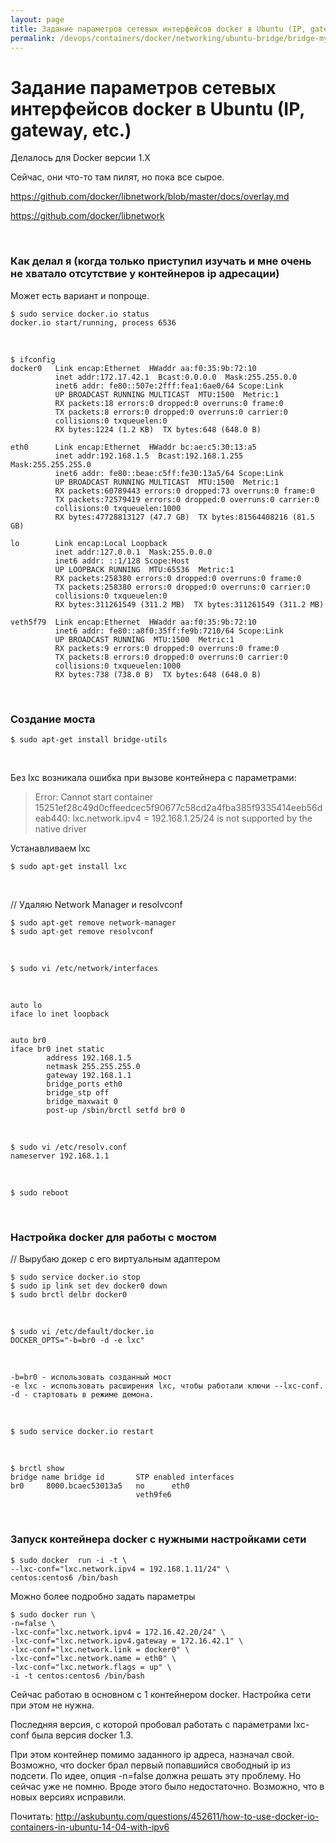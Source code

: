 ```yaml
---
layout: page
title: Задание параметров сетевых интерфейсов docker в Ubuntu (IP, gateway, etc.)
permalink: /devops/containers/docker/networking/ubuntu-bridge/bridge-my-version/
---
```



# Задание параметров сетевых интерфейсов docker в Ubuntu (IP, gateway, etc.)


Делалось для Docker версии 1.X

Сейчас, они что-то там пилят, но пока все сырое.


https://github.com/docker/libnetwork/blob/master/docs/overlay.md

https://github.com/docker/libnetwork



<br/>


### Как делал я (когда только приступил изучать и мне очень не хватало отсутствие у контейнеров ip адресации)

Может есть вариант и попроще.

    $ sudo service docker.io status
    docker.io start/running, process 6536

<br/>

    $ ifconfig
    docker0   Link encap:Ethernet  HWaddr aa:f0:35:9b:72:10  
              inet addr:172.17.42.1  Bcast:0.0.0.0  Mask:255.255.0.0
              inet6 addr: fe80::507e:2fff:fea1:6ae0/64 Scope:Link
              UP BROADCAST RUNNING MULTICAST  MTU:1500  Metric:1
              RX packets:18 errors:0 dropped:0 overruns:0 frame:0
              TX packets:8 errors:0 dropped:0 overruns:0 carrier:0
              collisions:0 txqueuelen:0
              RX bytes:1224 (1.2 KB)  TX bytes:648 (648.0 B)

    eth0      Link encap:Ethernet  HWaddr bc:ae:c5:30:13:a5  
              inet addr:192.168.1.5  Bcast:192.168.1.255  Mask:255.255.255.0
              inet6 addr: fe80::beae:c5ff:fe30:13a5/64 Scope:Link
              UP BROADCAST RUNNING MULTICAST  MTU:1500  Metric:1
              RX packets:60789443 errors:0 dropped:73 overruns:0 frame:0
              TX packets:72579419 errors:0 dropped:0 overruns:0 carrier:0
              collisions:0 txqueuelen:1000
              RX bytes:47728813127 (47.7 GB)  TX bytes:81564408216 (81.5 GB)

    lo        Link encap:Local Loopback  
              inet addr:127.0.0.1  Mask:255.0.0.0
              inet6 addr: ::1/128 Scope:Host
              UP LOOPBACK RUNNING  MTU:65536  Metric:1
              RX packets:258380 errors:0 dropped:0 overruns:0 frame:0
              TX packets:258380 errors:0 dropped:0 overruns:0 carrier:0
              collisions:0 txqueuelen:0
              RX bytes:311261549 (311.2 MB)  TX bytes:311261549 (311.2 MB)

    veth5f79  Link encap:Ethernet  HWaddr aa:f0:35:9b:72:10  
              inet6 addr: fe80::a8f0:35ff:fe9b:7210/64 Scope:Link
              UP BROADCAST RUNNING  MTU:1500  Metric:1
              RX packets:9 errors:0 dropped:0 overruns:0 frame:0
              TX packets:8 errors:0 dropped:0 overruns:0 carrier:0
              collisions:0 txqueuelen:1000
              RX bytes:738 (738.0 B)  TX bytes:648 (648.0 B)



<br/>

### Создание моста

    $ sudo apt-get install bridge-utils

<br/>

Без lxc возникала ошибка при вызове контейнера с параметрами:



> Error: Cannot start container 15251ef28c49d0cffeedcec5f90677c58cd2a4fba385f9335414eeb56deab440: lxc.network.ipv4 = 192.168.1.25/24 is not supported by the native driver


Устанавливаем lxc

    $ sudo apt-get install lxc

<br/>

// Удаляю Network Manager и resolvconf

    $ sudo apt-get remove network-manager
    $ sudo apt-get remove resolvconf


<br/>

    $ sudo vi /etc/network/interfaces

<br/>

    auto lo
    iface lo inet loopback


    auto br0
    iface br0 inet static
            address 192.168.1.5
            netmask 255.255.255.0
            gateway 192.168.1.1
            bridge_ports eth0
            bridge_stp off
            bridge_maxwait 0
            post-up /sbin/brctl setfd br0 0

<br/>


    $ sudo vi /etc/resolv.conf
    nameserver 192.168.1.1


<br/>

    $ sudo reboot


<br/>

### Настройка docker для работы с мостом


// Вырубаю докер с его виртуальным адаптером

    $ sudo service docker.io stop
    $ sudo ip link set dev docker0 down
    $ sudo brctl delbr docker0


<br/>

    $ sudo vi /etc/default/docker.io
    DOCKER_OPTS="-b=br0 -d -e lxc"

<br/>

    -b=br0 - использовать созданный мост
    -e lxc - использовать расширения lxc, чтобы работали ключи --lxc-conf.
    -d - стартовать в режиме демона.

<br/>

    $ sudo service docker.io restart


<br/>

    $ brctl show
    bridge name	bridge id		STP enabled	interfaces
    br0		8000.bcaec53013a5	no		eth0
    							veth9fe6


<br/>

### Запуск контейнера docker с нужными настройками сети

    $ sudo docker  run -i -t \
    --lxc-conf="lxc.network.ipv4 = 192.168.1.11/24" \
    centos:centos6 /bin/bash


Можно более подробно задать параметры


    $ sudo docker run \
    -n=false \
    -lxc-conf="lxc.network.ipv4 = 172.16.42.20/24" \
    -lxc-conf="lxc.network.ipv4.gateway = 172.16.42.1" \
    -lxc-conf="lxc.network.link = docker0" \
    -lxc-conf="lxc.network.name = eth0" \
    -lxc-conf="lxc.network.flags = up" \
    -i -t centos:centos6 /bin/bash


Сейчас работаю в основном с 1 контейнером docker.
Настройка сети при этом не нужна.

Последняя версия, с которой пробовал работать с параметрами lxc-conf была версия docker 1.3.  

При этом контейнер помимо заданного ip адреса, назначал свой. Возможно, что docker брал первый попавшийся свободный ip из подсети. По идее, опция -n=false должна решать эту проблему. Но сейчас уже не помню. Вроде этого было недостаточно. Возможно, что в новых версиях исправили.



Почитать:
http://askubuntu.com/questions/452611/how-to-use-docker-io-containers-in-ubuntu-14-04-with-ipv6
